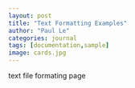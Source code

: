 ```yaml
---
layout: post
title: "Text Formatting Examples"
author: "Paul Le"
categories: journal
tags: [documentation,sample]
image: cards.jpg
---
```

text file formating page
